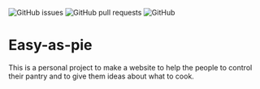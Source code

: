 ![GitHub issues](https://img.shields.io/github/issues/As-easy-as-pie/Easy-as-pie)
![GitHub pull requests](https://img.shields.io/github/issues-pr/As-easy-as-pie/Easy-as-pie)
![GitHub](https://img.shields.io/github/license/As-easy-as-pie/Easy-as-pie)


# Easy-as-pie

This is a personal project to make a website to help the people to control their pantry and to give them ideas about what to cook.
